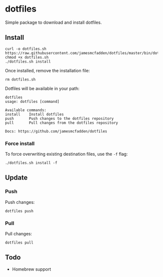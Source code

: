 # dotfiles

Simple package to download and install dotfiles.

## Install

```
curl -o dotfiles.sh https://raw.githubusercontent.com/jamesmcfadden/dotfiles/master/bin/dotfiles
chmod +x dotfiles.sh
./dotfiles.sh install
```

Once installed, remove the installation file:

```
rm dotfiles.sh
```

Dotfiles will be available in your path:

```
dotfiles
usage: dotfiles [command]

Available commands:
install    Install dotfiles
push       Push changes to the dotfiles repository
pull       Pull changes from the dotfiles repository

Docs: https://github.com/jamesmcfadden/dotfiles
```

### Force install

To force overwriting existing destination files, use the `-f` flag:

```
./dotfiles.sh install -f
```

## Update

### Push

Push changes:

```
dotfiles push
```

### Pull

Pull changes:

```
dotfiles pull
```

## Todo

- Homebrew support

